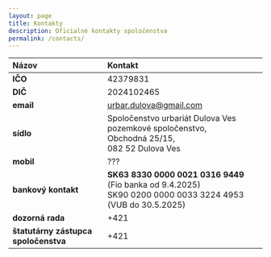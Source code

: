 ```yaml
---
layout: page
title: Kontakty
description: Oficialné kontakty spoločenstva
permalink: /contacts/
---
```


|Názov|Kontakt|
|:-------------|:------------------|
|**IČO**| 42379831|
|**DIČ**| 2024102465 |
|**email**| urbar.dulova@gmail.com|  
|**sídlo**| Spoločenstvo urbariát Dulova Ves pozemkové spoločenstvo,<br/> Obchodná	25/15,<br/> 082 52	Dulova Ves |
|**mobil**| ??? | 
|**bankový kontakt**| **SK63 8330 0000 0021 0316 9449** (Fio banka od 9.4.2025) <br/> SK90 0200 0000 0033 3224 4953 (VUB do 30.5.2025)|
|**dozorná rada**| +421 |
|**štatutárny zástupca spoločenstva**| +421  |

